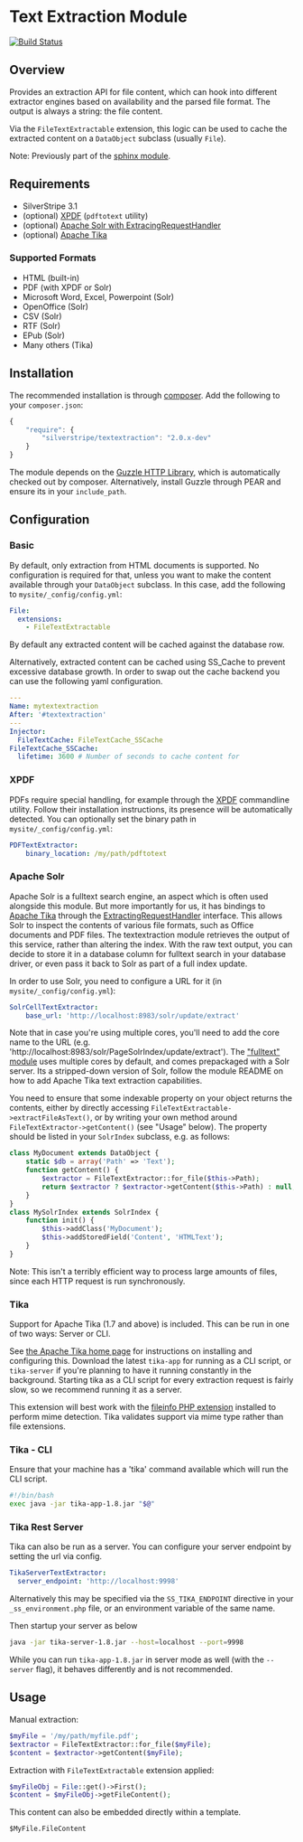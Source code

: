 # Text Extraction Module

[![Build Status](https://secure.travis-ci.org/silverstripe-labs/silverstripe-textextraction.png)](http://travis-ci.org/silverstripe-labs/silverstripe-textextraction)

## Overview

Provides an extraction API for file content, which can hook into different extractor
engines based on availability and the parsed file format.
The output is always a string: the file content.

Via the `FileTextExtractable` extension, this logic can be used to 
cache the extracted content on a `DataObject` subclass (usually `File`).

Note: Previously part of the [sphinx module](https://github.com/silverstripe/silverstripe-sphinx).

## Requirements

 * SilverStripe 3.1
 * (optional) [XPDF](http://www.foolabs.com/xpdf/) (`pdftotext` utility)
 * (optional) [Apache Solr with ExtracingRequestHandler](http://wiki.apache.org/solr/ExtractingRequestHandler)
 * (optional) [Apache Tika](http://tika.apache.org/)

### Supported Formats

 * HTML (built-in)
 * PDF (with XPDF or Solr)
 * Microsoft Word, Excel, Powerpoint (Solr)
 * OpenOffice (Solr)
 * CSV (Solr)
 * RTF (Solr)
 * EPub (Solr)
 * Many others (Tika)

## Installation

The recommended installation is through [composer](http://getcomposer.org).
Add the following to your `composer.json`:

```js
{
	"require": {
		"silverstripe/textextraction": "2.0.x-dev"
	}
}
```

The module depends on the [Guzzle HTTP Library](http://guzzlephp.org),
which is automatically checked out by composer. Alternatively, install Guzzle
through PEAR and ensure its in your `include_path`.

## Configuration

### Basic

By default, only extraction from HTML documents is supported.
No configuration is required for that, unless you want to make
the content available through your `DataObject` subclass.
In this case, add the following to `mysite/_config/config.yml`:

```yaml
File:
  extensions:
	- FileTextExtractable
```

By default any extracted content will be cached against the database row.

Alternatively, extracted content can be cached using SS_Cache to prevent excessive database growth.
In order to swap out the cache backend you can use the following yaml configuration.


```yaml
---
Name: mytextextraction
After: '#textextraction'
---
Injector:
  FileTextCache: FileTextCache_SSCache
FileTextCache_SSCache:
  lifetime: 3600 # Number of seconds to cache content for

```

### XPDF

PDFs require special handling, for example through the [XPDF](http://www.foolabs.com/xpdf/)
commandline utility. Follow their installation instructions, its presence will be automatically
detected. You can optionally set the binary path in `mysite/_config/config.yml`:

```yml
PDFTextExtractor:
	binary_location: /my/path/pdftotext
```

### Apache Solr

Apache Solr is a fulltext search engine, an aspect which is often used
alongside this module. But more importantly for us, it has bindings to [Apache Tika](http://tika.apache.org/)
through the [ExtractingRequestHandler](http://wiki.apache.org/solr/ExtractingRequestHandler) interface.
This allows Solr to inspect the contents of various file formats, such as Office documents and PDF files.
The textextraction module retrieves the output of this service, rather than altering the index.
With the raw text output, you can decide to store it in a database column for fulltext search
in your database driver, or even pass it back to Solr as part of a full index update.

In order to use Solr, you need to configure a URL for it (in `mysite/_config/config.yml`):

```yml
SolrCellTextExtractor:
	base_url: 'http://localhost:8983/solr/update/extract'
```

Note that in case you're using multiple cores, you'll need to add the core name to the URL 
(e.g. 'http://localhost:8983/solr/PageSolrIndex/update/extract').
The ["fulltext" module](https://github.com/silverstripe-labs/silverstripe-fulltextsearch)
uses multiple cores by default, and comes prepackaged with a Solr server.
Its a stripped-down version of Solr, follow the module README on how to add
Apache Tika text extraction capabilities.

You need to ensure that some indexable property on your object
returns the contents, either by directly accessing `FileTextExtractable->extractFileAsText()`,
or by writing your own method around `FileTextExtractor->getContent()` (see "Usage" below).
The property should be listed in your `SolrIndex` subclass, e.g. as follows:

```php
class MyDocument extends DataObject {
	static $db = array('Path' => 'Text');
	function getContent() {
		$extractor = FileTextExtractor::for_file($this->Path);
		return $extractor ? $extractor->getContent($this->Path) : null;		
	}
}
class MySolrIndex extends SolrIndex {
	function init() {
		$this->addClass('MyDocument');
		$this->addStoredField('Content', 'HTMLText');
	}
}
```

Note: This isn't a terribly efficient way to process large amounts of files, since 
each HTTP request is run synchronously.

### Tika

Support for Apache Tika (1.7 and above) is included. This can be run in one of two ways: Server or CLI.

See [the Apache Tika home page](http://tika.apache.org/1.7/index.html) for instructions on installing and
configuring this. Download the latest `tika-app` for running as a CLI script, or `tika-server` if you're planning
to have it running constantly in the background. Starting tika as a CLI script for every extraction request
is fairly slow, so we recommend running it as a server.

This extension will best work with the [fileinfo PHP extension](http://php.net/manual/en/book.fileinfo.php)
installed to perform mime detection. Tika validates support via mime type rather than file extensions.

### Tika - CLI

Ensure that your machine has a 'tika' command available which will run the CLI script.

```bash
#!/bin/bash
exec java -jar tika-app-1.8.jar "$@"
```

### Tika Rest Server

Tika can also be run as a server. You can configure your server endpoint by setting the url via config.

```yaml
TikaServerTextExtractor:
  server_endpoint: 'http://localhost:9998'
```

Alternatively this may be specified via the `SS_TIKA_ENDPOINT` directive in your `_ss_environment.php` file, or an environment variable of the same name.


Then startup your server as below

```bash
java -jar tika-server-1.8.jar --host=localhost --port=9998
```

While you can run `tika-app-1.8.jar` in server mode as well (with the `--server` flag),
it behaves differently and is not recommended.

## Usage

Manual extraction:

```php
$myFile = '/my/path/myfile.pdf';
$extractor = FileTextExtractor::for_file($myFile);
$content = $extractor->getContent($myFile);
```

Extraction with `FileTextExtractable` extension applied:

```php
$myFileObj = File::get()->First();
$content = $myFileObj->getFileContent();
```

This content can also be embedded directly within a template.

```
$MyFile.FileContent
```
